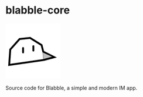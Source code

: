 # blabble-core
![alt text](https://raw.githubusercontent.com/Dogo6647/blabble-core/main/docs/logo.png)

Source code for Blabble, a simple and modern IM app.
